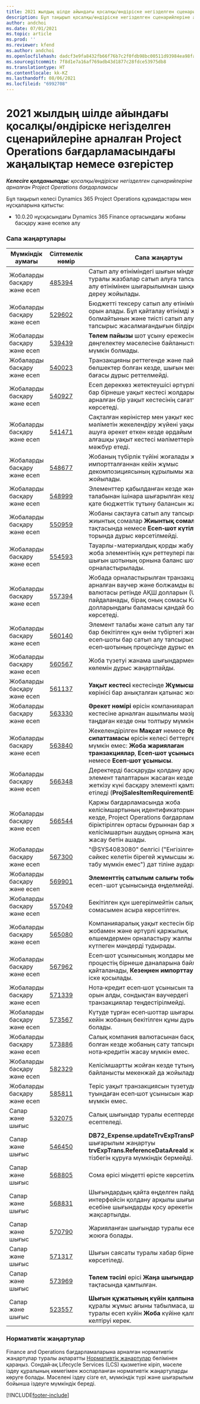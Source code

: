 ```yaml
---
title: 2021 жылдың шілде айындағы қосалқы/өндіріске негізделген сценарийлеріне арналған Project Operations бағдарламасындағы жаңалықтар немесе өзгерістер
description: Бұл тақырып қосалқы/өндіріске негізделген сценарийлеріне арналған Project Operations бағдарламасының 2021 жылдың шілде айындағы шығарылымында қолжетімді сапа жаңартулары туралы ақпарат береді.
author: andchoi
ms.date: 07/01/2021
ms.topic: article
ms.prod: ''
ms.reviewer: kfend
ms.author: andchoi
ms.openlocfilehash: dadcf3e9fa8432fb66f76b7c2f0fdb98bc00511d93984ea98fa30b4fc03fa426
ms.sourcegitcommit: 7f8d1e7a16af769adb43d1877c28fdce53975db8
ms.translationtype: HT
ms.contentlocale: kk-KZ
ms.lasthandoff: 08/06/2021
ms.locfileid: "6992708"
---
```

# <a name="whats-new-or-changed-in-project-operations-july-2021-for-stockedproduction-based-scenarios"></a>2021 жылдың шілде айындағы қосалқы/өндіріске негізделген сценарийлеріне арналған Project Operations бағдарламасындағы жаңалықтар немесе өзгерістер

_**Келесіге қолданылады:** қосалқы/өндіріске негізделген сценарийлеріне арналған Project Operations бағдарламасы_

Бұл тақырып келесі Dynamics 365 Project Operations құрамдастары мен нұсқаларына қатысты:

- 10.0.20 нұсқасындағы Dynamics 365 Finance ортасындағы жобаны басқару және есепке алу
 
### <a name="quality-updates"></a>Сапа жаңартулары
                                                                                                                                                                                  
| Мүмкіндік аумағы                      | Сілтемелік нөмір| Сапа жаңартуы                                                                                                                                                                          |
|-----------------------------------|--------|---------------------------------------------------------------------------------------------------------------------------------------------------------------------------------|
| Жобаларды басқару және есеп | [485394](https://fix.lcs.dynamics.com/Issue/Details/?bugId=485394) | Сатып алу өтініміндегі шығын міндеттемелер туралы жазбалар сатып алуға тапсырыс сатып алу өтінімінен шығарылымнан шыққаннан кейін дереу жойылады.                                                                           |
| Жобаларды басқару және есеп | [529602](https://fix.lcs.dynamics.com/Issue/Details/?bugId=529602) | Бюджетті тексеру сатып алу өтінімінде екі рет орын алады. Бұл қайталау өтінімді жабуға болмайтынын және тиісті сатып алуға тапсырыс жасалмағандығын білдіреді.                                                                                                                        |
| Жобаларды басқару және есеп | [539439](https://fix.lcs.dynamics.com/Issue/Details/?bugId=539439) | **Төлем пайызы** шот ұсыну ережесін дөңгелектеу мәселесіне байланысты орындау мүмкін болмады.                                                                              |
| Жобаларды басқару және есеп | [540023](https://fix.lcs.dynamics.com/Issue/Details/?bugId=540023) | Транзакцияны реттегенде және пайызда ондық бөлшектер болған кезде, шығын мен сату бағасы дұрыс реттелмейді.                                      |
| Жобаларды басқару және есеп | [540927](https://fix.lcs.dynamics.com/Issue/Details/?bugId=540927) | Есеп дереккөз жетектеушісі әртүрлі әрекеттері бар бірнеше уақыт кестесі жолдарына арналған бір уақыт кестесінің сағаттарын көрсетеді.                                      |
| Жобаларды басқару және есеп | [541471](https://fix.lcs.dynamics.com/Issue/Details/?bugId=541471) | Сақталған көріністер мен уақыт кестесінің мәліметін жекелендіру жүйені уақыт кестесін ашуға әрекет еткен кезде әрдайым тізімдегі алғашқы уақыт кестесі мәліметтерін ашуға мәжбүр етеді.  |
| Жобаларды басқару және есеп | [548677](https://fix.lcs.dynamics.com/Issue/Details/?bugId=548677) | Жобаның түбірлік түйіні жоғалады және импортталғаннан кейін жұмыс декомпозициясының құрылымы жазбалары жойылады.                                                                                             |
| Жобаларды басқару және есеп | [548999](https://fix.lcs.dynamics.com/Issue/Details/?bugId=548999) | Элементтер қабылданған кезде және элемент талабынан ішінара шығарылған кезде жүйе қате бюджеттік тұтыну балансын жаңартады. |
| Жобаларды басқару және есеп | [550959](https://fix.lcs.dynamics.com/Issue/Details/?bugId=550959) | Жобаны сақтауға сатып алу тапсырыстарында жиынтық сомалар **Жиынтық сомалар** тақтасында немесе **Есеп‑шот күтілуде** торында дұрыс көрсетілмейді.                                                                  |
| Жобаларды басқару және есеп | [554593](https://fix.lcs.dynamics.com/Issue/Details/?bugId=554593) | Тауарлы-материалдық қорды жабу кезінде жоба элементінің құн реттеулері пайда мен шығын шотының орнына баланс шотына орналастырылады.                                                            |
| Жобаларды басқару және есеп | [557394](https://fix.lcs.dynamics.com/Issue/Details/?bugId=557394) | Жобада орналастырылған транзакцияға арналған ваучер және болжамды ваучер есеп валютасы ретінде АҚШ долларын (USD) пайдаланады, бірақ оның сомасы Канада долларындағы баламасы қандай болатынын көрсетеді.              |
| Жобаларды басқару және есеп | [560140](https://fix.lcs.dynamics.com/Issue/Details/?bugId=560140) | Элемент талабы және сатып алу тапсырысы бар бекітілген құн өнім түбіртегі және есеп‑шоты бар сатып алу тапсырысы есеп‑шотының процесінде дұрыс емес.       |
| Жобаларды басқару және есеп | [560567](https://fix.lcs.dynamics.com/Issue/Details/?bugId=560567) | Жоба түзетуі жанама шығындармен сату көлемін дұрыс жаңартпайды.                                                                                    |
| Жобаларды басқару және есеп | [561137](https://fix.lcs.dynamics.com/Issue/Details/?bugId=561137) | **Уақыт кестесі** кестесінде **Жұмысшы/ресурс** көрінісі бар анықталған қатынас жоқ.                                                                                   |
| Жобаларды басқару және есеп | [563330](https://fix.lcs.dynamics.com/Issue/Details/?bugId=563330) | **Әрекет нөмірі** өрісін компанияаралық жұмыс кестесіне арналған ашылмалы мәзірден таңдаған кезде оны толтыру мүмкін емес.                                                                 |
| Жобаларды басқару және есеп | [563840](https://fix.lcs.dynamics.com/Issue/Details/?bugId=563840) | Жекелендірілген **Мақсат** немесе **Әрекет сипаттамасы** өрісін келесі беттерге қосу мүмкін емес: **Жоба жариялаған транзакциялар**, **Есеп‑шот ұсынысын жасау** немесе **Есеп‑шот ұсынысы**.  |
| Жобаларды басқару және есеп | [566348](https://fix.lcs.dynamics.com/Issue/Details/?bugId=566348) | Деректерді басқаруды қолдану арқылы элемент талаптарын жасаған кезде қате жеткізу күні басқару элементі қамтамасыз етіледі (**ProjSalesItemRequirementEntity**).                                              |
| Жобаларды басқару және есеп | [566544](https://fix.lcs.dynamics.com/Issue/Details/?bugId=566544) | Қаржы бағдарламасында жоба келісімшартының идентификаторын таңдаған кезде, Project Operations бағдарламасының біріктірілген ортасы бұрыннан бар жоба келісімшартын ашудың орнына жаңа жазбаны жасау бетін ашады.                                                                                                                 |
| Жобаларды басқару және   есеп | [567300](https://fix.lcs.dynamics.com/Issue/Details/?bugId=567300) |  "@SYS4083080" белгісі ("Енгізілген мәндерге сәйкес келетін бірегей жұмысшы жазбасын табу мүмкін емес") дат тіліне аударылмаған.                                |
| Жобаларды басқару және есеп | [569901](https://fix.lcs.dynamics.com/Issue/Details/?bugId=569901) | **Элементтің сатылым салығы тобы** өрісі есеп-шот ұсынысында өңделмейді.                                                                               |
| Жобаларды басқару және есеп | [557049](https://fix.lcs.dynamics.com/Issue/Details/?bugId=557049) | Бекітілген құн шегерілмейтін салық сомасымен асыра көрсетілген.                                                                                                    |
| Жобаларды басқару және есеп | [565080](https://fix.lcs.dynamics.com/Issue/Details/?bugId=565080) | Компанияаралық уақыт кестесін бірнеше жобамен және әртүрлі қаржылық өлшемдермен орналастыру жалпы кітапта күтпеген мәндерді тудырады.                             |
| Жобаларды басқару және есеп | [567962](https://fix.lcs.dynamics.com/Issue/Details/?bugId=567962) | Есеп‑шот ұсынысының жолдары мерзімді процестің бірнеше даналарына байланысты қайталанады, **Кезеңнен импорттау** бір уақытта іске қосылады.                                      |
| Жобаларды басқару және есеп | [571339](https://fix.lcs.dynamics.com/Issue/Details/?bugId=571339) | Нота‑кредит есеп‑шот ұсынысын таратуда қате орын алды, сондықтан ваучердегі транзакциялар теңдестірілмейді.    |
| Жобаларды басқару және есеп | [573567](https://fix.lcs.dynamics.com/Issue/Details/?bugId=573567) | Күтуде тұрған есеп‑шоттар шығарылғаннан кейін жобаның бекітілген құны дұрыс емес болады.                                                                             |
| Жобаларды басқару және   есеп | [573886](https://fix.lcs.dynamics.com/Issue/Details/?bugId=573886) | Салық компания валютасынан басқа валютада болған кезде жобаның сату тапсырысы үшін нота‑кредитін жасау мүмкін емес.                                      |
| Жобаларды басқару және есеп | [582329](https://fix.lcs.dynamics.com/Issue/Details/?bugId=582329) | Келісімшартты жойған кезде тұтынушымен байланысты мекенжай да жойылады.                                                                                     |
| Жобаларды басқару және есеп | [585811](https://fix.lcs.dynamics.com/Issue/Details/?bugId=585811) | Теріс уақыт транзакциясын түзетуден туындаған есеп‑шот ұсынысын жариялау мүмкін емес.                                                                    |
| Сапар және шығыс                  | [532075](https://fix.lcs.dynamics.com/Issue/Details/?bugId=532075) | Салық шығындар туралы есептерде басқаша есептеледі.                                                                                                                  |
| Сапар және шығыс                  | [546450](https://fix.lcs.dynamics.com/Issue/Details/?bugId=546450) | **DB72_Expense.updateTrvExpTransProjTransId()**   шығарылым жаңартуы **trvExpTrans.ReferenceDataAreaId** жаңа сандар тізбегін құруға мүмкіндік бермейді.                    |
| Сапар және шығыс                  | [568805](https://fix.lcs.dynamics.com/Issue/Details/?bugId=568805) | Сома өрісі міндетті өрісте көрсетілмейді.                                                                                                             |
| Сапар және шығыс                  | [568831](https://fix.lcs.dynamics.com/Issue/Details/?bugId=568831) | Шығындардың қайта өңделген пайдаланушы интерфейсін қолдану арқылы шығындар есебіне шығындарды қосу әрекетін орындау жақсартылды.                                                            |
| Сапар және шығыс                  | [570790](https://fix.lcs.dynamics.com/Issue/Details/?bugId=570790) | Жарияланған шығындар туралы есептерді жоюға болады.                                                                                           |
| Сапар және шығыс                  | [571317](https://fix.lcs.dynamics.com/Issue/Details/?bugId=571317) | Шығын саясаты туралы хабар бірнеше рет көрсетіледі.                                                                                                       |
| Сапар және шығыс                  | [573969](https://fix.lcs.dynamics.com/Issue/Details/?bugId=573969) | **Төлем тәсілі** өрісі **Жаңа шығындар** тақтасында қамтылған.                                                                                                      |
| Сапар және шығыс                  | [523557](https://fix.lcs.dynamics.com/Issue/Details/?bugId=523557) | **Шығын құжатының күйін қалпына келтіру** құралы жұмыс ағыны табылмаса, шығындар туралы есеп күйін **Жоба** күйіне қалпына келтіруі керек. 

### <a name="regulatory-updates"></a>Нормативтік жаңартулар
Finance and Operations бағдарламаларына арналған нормативтік жаңартулар туралы ақпаратты [Нормативтік жаңартулар](/dynamics365/finance/localizations/regulatory-updates) бөлімінен қараңыз. Сондай‑ақ Lifecycle Services (LCS) қызметіне кіріп, мәселе іздеу құралының көмегімен жоспарланған нормативтік жаңартуларды көруге болады. Мәселені іздеу сізге ел, мүмкіндік түрі және шығарылым бойынша іздеуге мүмкіндік береді.


[!INCLUDE[footer-include](../../includes/footer-banner.md)]
